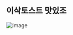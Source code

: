 ## 이삭토스트 맛있조
![image](https://github.com/user-attachments/assets/a861becc-c3ea-4e31-baea-df10f93b2baa)

